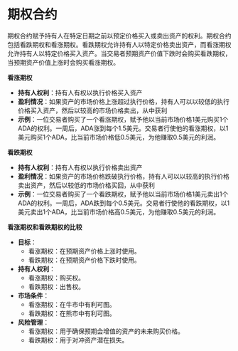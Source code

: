 # 期权合约

期权合约赋予持有人在特定日期之前以预定价格买入或卖出资产的权利。期权合约包括看跌期权和看涨期权。看跌期权允许持有人以特定价格卖出资产，而看涨期权允许持有人以特定价格买入资产。当交易者预期资产价值下跌时会购买看跌期权，当预期资产价值上涨时会购买看涨期权。

**看涨期权**

* **持有人权利**：持有人有权以执行价格买入资产
* **盈利情况**：如果资产的市场价格上涨超过执行价格，持有人可以以较低的执行价格买入资产，然后以较高的市场价格卖出，从中获利
* **示例**：一位交易者购买了一个看涨期权，赋予他以当前市场价格1美元购买1个ADA的权利。一周后，ADA涨到每个1.5美元。交易者行使他的看涨期权，以1美元购买1个ADA，比当前市场价格低0.5美元，为他赚取0.5美元的利润。

**看跌期权**

* **持有人权利**：持有人有权以执行价格卖出资产
* **盈利情况**：如果资产的市场价格跌破执行价格，持有人可以以较高的执行价格卖出资产，然后以较低的市场价格买回，从中获利
* **示例**：一位交易者购买了一个看跌期权，赋予他以当前市场价格1美元卖出1个ADA的权利。一周后，ADA跌到每个0.5美元。交易者行使他的看跌期权，以1美元卖出1个ADA，比当前市场价格高0.5美元，为他赚取0.5美元的利润。

**看涨期权和看跌期权的比较**

* **目标**：
  * 看涨期权：在预期资产价格上涨时使用。
  * 看跌期权：在预期资产价格下跌时使用。
* **持有人权利**：
  * 看涨期权：购买权。
  * 看跌期权：出售权。
* **市场条件**：
  * 看涨期权：在牛市中有利可图。
  * 看跌期权：在熊市中有利可图。
* **风险管理**：
  * 看涨期权：用于确保预期会增值的资产的未来购买价格。
  * 看跌期权：用于对冲资产潜在损失。
